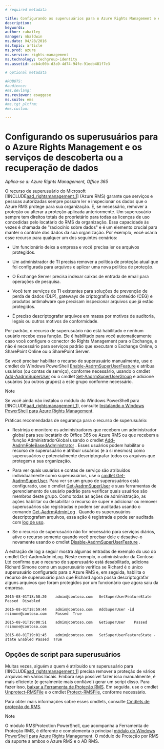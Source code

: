 ```yaml
---
# required metadata

title: Configurando os superusuários para o Azure Rights Management e os serviços de descoberta ou a recuperação de dados | Azure RMS
description:
keywords:
author: cabailey
manager: mbaldwin
ms.date: 04/28/2016
ms.topic: article
ms.prod: azure
ms.service: rights-management
ms.technology: techgroup-identity
ms.assetid: acb4c00b-d3a9-4d74-94fe-91eeb481f7e3

# optional metadata

#ROBOTS:
#audience:
#ms.devlang:
ms.reviewer: esaggese
ms.suite: ems
#ms.tgt_pltfrm:
#ms.custom:

---
```


# Configurando os superusuários para o Azure Rights Management e os serviços de descoberta ou a recuperação de dados

*Aplica-se a: Azure Rights Management, Office 365*

O recurso de superusuário do Microsoft [!INCLUDE[aad_rightsmanagement_1](../includes/aad_rightsmanagement_1_md.md)] (Azure RMS) garante que serviços e pessoas autorizadas sempre possam ler e inspecionar os dados que o Azure RMS protege para sua organização. E, se necessário, remover a proteção ou alterar a proteção aplicada anteriormente. Um superusuário sempre tem direitos totais de proprietário para todas as licenças de uso concedidas pelo locatário do RMS da organização. Essa capacidade às vezes é chamada de "raciocínio sobre dados" e é um elemento crucial para manter o controle dos dados da sua organização. Por exemplo, você usaria esse recurso para qualquer um dos seguintes cenários:

-   Um funcionário deixa a empresa e você precisa ler os arquivos protegidos.

-   Um administrador de TI precisa remover a política de proteção atual que foi configurada para arquivos e aplicar uma nova política de proteção.

-   O Exchange Server precisa indexar caixas de entrada de email para operações de pesquisa.

-   Você tem serviços de TI existentes para soluções de prevenção de perda de dados (DLP), gateways de criptografia do conteúdo (CEG) e produtos antimalware que precisam inspecionar arquivos que já estão protegidos.

-   É preciso descriptografar arquivos em massa por motivos de auditoria, legais ou outros motivos de conformidade.

Por padrão, o recurso de superusuário não está habilitado e nenhum usuário recebe essa função. Ele é habilitado para você automaticamente caso você configure o conector do Rights Management para o Exchange, e não é necessário para serviços padrão que executam o Exchange Online, o SharePoint Online ou o SharePoint Server.

Se você precisar habilitar o recurso de superusuário manualmente, use o cmdlet do Windows PowerShell [Enable-AadrmSuperUserFeature](https://msdn.microsoft.com/library/azure/dn629400.aspx) e atribua usuários (ou contas de serviço), conforme necessário, usando o cmdlet [Add-AadrmSuperUser](https://msdn.microsoft.com/library/azure/dn629411.aspx) ou o cmdlet [Set-AadrmSuperUserGroup](https://msdn.microsoft.com/library/azure/mt653943.aspx) e adicione usuários (ou outros grupos) a este grupo conforme necessário. 

> [!NOTE]
> Se você ainda não instalou o módulo do Windows PowerShell para [!INCLUDE[aad_rightsmanagement_1](../includes/aad_rightsmanagement_1_md.md)], consulte [Instalando o Windows PowerShell para Azure Rights Management](install-powershell.md).

Práticas recomendadas de segurança para o recurso de superusuário:

-   Restrinja e monitore os administradores que recebem um administrador global para seu locatário do Office 365 ou Azure RMS ou que recebem a função AdministradorGlobal usando o cmdlet [Add-AadrmRoleBasedAdministrator](https://msdn.microsoft.com/library/azure/dn629417.aspx) . Esses usuários podem habilitar o recurso de superusuário e atribuir usuários (e a si mesmos) como superusuários e potencialmente descriptografar todos os arquivos que protegem a sua organização.

-   Para ver quais usuários e contas de serviço são atribuídos individualmente como superusuários, use o [cmdlet Get-AadrmSuperUser](https://msdn.microsoft.com/library/azure/dn629408.aspx). Para ver se um grupo de superusuários está configurado, use o cmdlet [Get-AadrmSuperUser](https://msdn.microsoft.com/library/azure/mt653942.aspx) e suas ferramentas de gerenciamento de usuário padrão para verificar quais usuários são membros deste grupo. Como todas as ações de administração, as ações habilitar ou desabilitar o recurso de super e adicionar ou remover superusuários são registradas e podem ser auditadas usando o comando [Get-AadrmAdminLog](https://msdn.microsoft.com/library/azure/dn629430.aspx) . Quando os superusuários descriptografam arquivos, essa ação é registrada e pode ser auditada com [log de uso](log-analyze-usage.md).

-   Se o recurso de superusuário não for necessário para serviços diários, ative o recurso somente quando você precisar dele e desative-o novamente usando o cmdlet [Disable-AadrmSuperUserFeature](https://msdn.microsoft.com/library/azure/dn629428.aspx) .

A extração de log a seguir mostra algumas entradas de exemplo do uso do cmdlet Get-AadrmAdminLog. Neste exemplo, o administrador da Contoso Ltd confirma que o recurso de superusuário está desabilitado, adiciona Richard Simone como um superusuário verifica se Richard é o único superusuário configurado para o Azure RMS e, em seguida, habilita o recurso de superusuário para que Richard agora possa descriptografar alguns arquivos que foram protegidos por um funcionário que agora saiu da empresa.

`2015-08-01T18:58:20    admin@contoso.com   GetSuperUserFeatureState    Passed  Disabled`

`2015-08-01T18:59:44    admin@contoso.com   AddSuperUser -id rsimone@contoso.com    Passed  True`

`2015-08-01T19:00:51    admin@contoso.com   GetSuperUser    Passed  rsimone@contoso.com`

`2015-08-01T19:01:45    admin@contoso.com   SetSuperUserFeatureState -state Enabled Passed  True`

## Opções de script para superusuários
Muitas vezes, alguém a quem é atribuído um superusuário para [!INCLUDE[aad_rightsmanagement_1](../includes/aad_rightsmanagement_1_md.md)] precisa remover a proteção de vários arquivos em vários locais. Embora seja possível fazer isso manualmente, é mais eficiente (e geralmente mais confiável) gerar um script disso. Para fazer isso, [baixar a Ferramenta de Proteção RMS](http://www.microsoft.com/en-us/download/details.aspx?id=47256). Em seguida, use o cmdlet [Unprotect-RMSFile](https://msdn.microsoft.com/library/azure/mt433200.aspx) e o cmdlet [Protect-RMSFile](https://msdn.microsoft.com/library/azure/mt433201.aspx), conforme necessário.

Para obter mais informações sobre esses cmdlets, consulte [Cmdlets de proteção do RMS](https://msdn.microsoft.com/library/azure/mt433195.aspx).

> [!NOTE]
> O módulo RMSProtection PowerShell, que acompanha a Ferramenta de Proteção RMS, é diferente e complementa o principal [módulo do Windows PowerShell para Azure Rights Management](administer-powershell.md). O módulo de Proteção por RMS dá suporte a ambos o Azure RMS e o AD RMS.




<!--HONumber=Apr16_HO4-->


